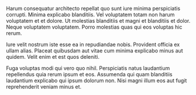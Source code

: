 Harum consequatur architecto repellat quo sunt iure minima perspiciatis corrupti. Minima explicabo blanditiis. Vel voluptatem totam non harum voluptatem et et dolore. Ut molestias blanditiis et magni et blanditiis et dolor. Neque voluptatem voluptatem. Porro molestias quas qui eos voluptas hic rerum.
 Iure velit nostrum iste esse ea in repudiandae nobis. Provident officia ex ullam alias. Placeat quibusdam aut vitae cum minima explicabo minus aut quidem. Velit enim et est quos deleniti.
 Fuga voluptas modi qui vero quo nihil. Perspiciatis natus laudantium repellendus quia rerum ipsum et eos. Assumenda qui quam blanditiis laudantium explicabo qui ipsum dolorum non. Nisi magni illum eos aut fugit reprehenderit veniam minus et.